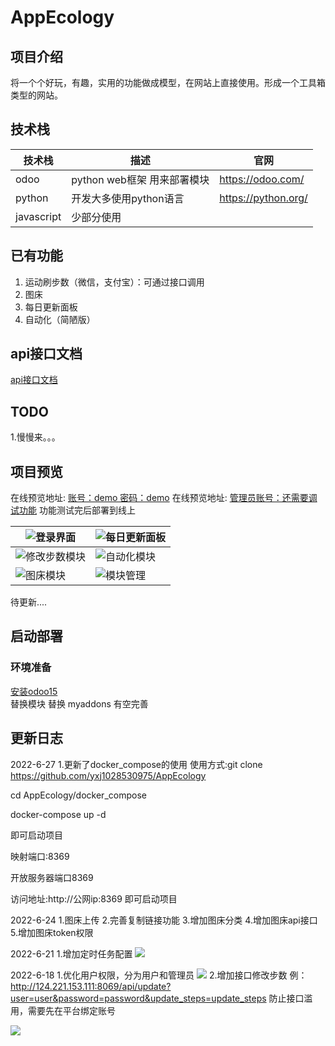 # AppEcology
## 项目介绍
将一个个好玩，有趣，实用的功能做成模型，在网站上直接使用。形成一个工具箱类型的网站。
## 技术栈

| 技术栈        | 描述        | 官网                  |
|------------|-----------|---------------------|
| odoo       | python web框架 用来部署模块 | https://odoo.com/   |
| python     | 开发大多使用python语言 | https://python.org/ |
| javascript | 少部分使用     |  |


## 已有功能
1. 运动刷步数（微信，支付宝）：可通过接口调用
2. 图床
3. 每日更新面板
4. 自动化（简陋版）

## api接口文档
[api接口文档](https://www.apifox.cn/apidoc/shared-5f9cf208-339e-4a35-8de1-386f1077ae9a)

## TODO
1.慢慢来。。。


## 项目预览

在线预览地址: [账号：demo 密码：demo](http://124.221.153.111:8069/)
在线预览地址: [管理员账号：还需要调试功能](http://124.221.153.111:8069/)
功能测试完后部署到线上

| ![登录界面](http://124.221.153.111:8069//web/content/505?access_token=9d27ba47-5292-4280-8868-39f8d6aabcf8) | ![每日更新面板](http://124.221.153.111:8069//web/content/510?access_token=50e09ef0-f526-400d-a01e-8d70e43a4bc9) |
|-----------------------------------------------------------|--------------------------------------------------------|
| ![修改步数模块](http://124.221.153.111:8069//web/content/507?access_token=6fe2b79c-23d8-4ba3-9c0b-132bcea1492d)    | ![自动化模块](http://124.221.153.111:8069//web/content/512?access_token=d26e244e-175c-4621-991b-d6c738140773)  |
| ![图床模块](http://124.221.153.111:8069//web/content/511?access_token=874f33ec-f964-41a0-baa5-d71b4e31bb1f)     | ![模块管理](https://www.youlai.tech/files/blog/stock.png)  |
待更新....

## 启动部署

### 环境准备

[安装odoo15](https://github.com/odoo/odoo)  
替换模块 替换 myaddons 有空完善

## 更新日志
2022-6-27
1.更新了docker_compose的使用
使用方式:git clone https://github.com/yxj1028530975/AppEcology

cd AppEcology/docker_compose

docker-compose up -d

即可启动项目

映射端口:8369

开放服务器端口8369 

访问地址:http://公网ip:8369 即可启动项目

2022-6-24
1.图床上传
2.完善复制链接功能
3.增加图床分类
4.增加图床api接口
5.增加图床token权限

2022-6-21 
1.增加定时任务配置
![](http://124.221.153.111:8069//web/content/515?access_token=e4c4c93d-5d48-46d7-a1b5-d31832af614f)

2022-6-18 
1.优化用户权限，分为用户和管理员
![](http://124.221.153.111:8069//web/content/513?access_token=0d76d775-acb5-4a45-9c4b-34eafc1e3039)
2.增加接口修改步数   例：http://124.221.153.111:8069/api/update?user=user&password=password&update_steps=update_steps 防止接口滥用，需要先在平台绑定账号

![](http://124.221.153.111:8069//web/content/514?access_token=2de99a31-609a-4444-92f1-5c5bf294c7f2)
